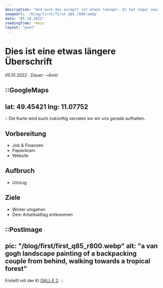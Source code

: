 ```yaml
---
description: "Und auch das exceprt ist etwas laenger. Es hat sogar zwei ganze Saetze."
imageUrl: '/blog/first/first_q85_r800.webp'
date: "05.10.2022"
readingTime: ~4min
layout: "post"
---
```

# Dies ist eine etwas längere Überschrift

_05.10.2022 · Dauer: ~4min_

::GoogleMaps
---
lat: 49.45421
lng: 11.07752
---
::
Die Karte wird euch zukünftig verraten wo wir uns gerade aufhalten.

## Vorbereitung
- Job & Finanzen
- Papierkram
- Website


## Aufbruch
- Umzug


## Ziele
- Winter umgehen
- Dem Arbeitsalltag entkommen


::PostImage
---
pic: "/blog/first/first_q85_r800.webp"
alt: "a van gogh landscape painting of a backpacking couple from behind, walking towards a tropical forest"
---
Erstellt mit der KI [DALL·E 2](https://openai.com/dall-e-2/).
::
